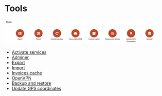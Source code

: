 Tools
=====
![icon](icon.png)

* [Activate services](activate_services/activate_services.md)
* [Adminer](adminer/adminer.md)
* [Export](export//export.md)
* [Import](import/import.md)
* [Invoices cache](invoices_cache/invoices_cache.md)
* [OpenVPN](VPN/vpn.md)
* [Backup and restore](backup_restore/backup_restore.md)
* [Update GPS coordinates](gps/gps.md)
